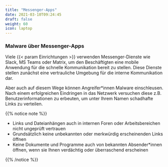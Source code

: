 ```yaml
---
title: "Messenger-Apps"
date: 2021-03-10T09:24:45
draft: false
weight: 60
icon: laptop
---
```

### Malware über Messenger-Apps

Viele {{< param Einrichtungen >}} verwenden Messenger-Dienste wie Slack, MS Teams oder Matrix, um den Beschäftigten eine mobile Anwendung für die schnelle Kommunikation bereit zu stellen. Diese Dienste stellen zunächst eine vertrauliche Umgebung für die interne Kommunikation dar.

Aber auch auf diesem Wege können Angreifer*innen Malware einschleusen. Nach einem erfolgreichen Eindringen in das Netzwerk versuchen diese z.B. Benutzerinformationen zu erbeuten, um unter Ihrem Namen schadhafte Links zu verteilen.

{{% notice note %}}

- Links und Dateianhängen auch in internen Foren oder Arbeitsbereichen nicht ungeprüft vertrauen
- Grundsätzlich keine unbekannten oder merkwürdig erscheinenden Links öffnen
- Keine Dokumente und Programme auch von bekannten Absender*innen öffnen, wenn sie Ihnen verdächtig oder überraschend erscheinen

{{% /notice %}}
